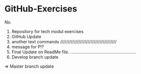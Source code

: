 # GitHub-Exercises
No.
1. Repository for tech modul exercises
2. GitHub Update
3. another text commands
/////////////////////////////////////
4. message for P!?
5. Final Update on ReadMe file.
......................................................
6. Develop branch update

=> Master branch update
